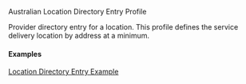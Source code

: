 Australian Location Directory Entry Profile

Provider directory entry for a location. This profile defines the service delivery location by address at a minimum.

#### Examples

[Location Directory Entry Example](Location-example0.html)